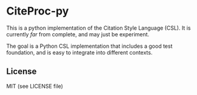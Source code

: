 # CiteProc-py

This is a python implementation of the Citation Style Language (CSL). It is currently _far_ from complete, and may just be experiment.

The goal is a Python CSL implementation that includes a good test foundation, and is easy 
to integrate into different contexts.

## License

MIT (see LICENSE file)

